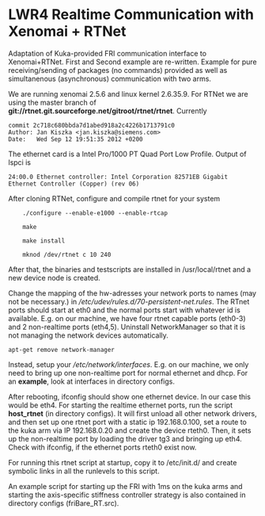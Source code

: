 LWR4 Realtime Communication with Xenomai + RTNet
==============

Adaptation of Kuka-provided FRI communication interface to Xenomai+RTNet. 
First and Second example are re-written. Example for pure receiving/sending of packages (no commands) provided as well as simultanenous (asynchronous) communication with two arms. 

We are running xenomai 2.5.6 and linux kernel 2.6.35.9. For RTNet we are using the master branch of **git://rtnet.git.sourceforge.net/gitroot/rtnet/rtnet**.
Currently 

```
commit 2c718c680bbda7d1abed918a2c4226b1713791c0
Author: Jan Kiszka <jan.kiszka@siemens.com>
Date:   Wed Sep 12 19:51:35 2012 +0200
```

The ethernet card is a Intel Pro/1000 PT Quad Port Low Profile. Output of lspci is 

```
24:00.0 Ethernet controller: Intel Corporation 82571EB Gigabit Ethernet Controller (Copper) (rev 06)
```

After cloning RTNet, configure and compile rtnet for your system

```
    ./configure --enable-e1000 --enable-rtcap 

    make 

    make install 

    mknod /dev/rtnet c 10 240 
```

After that, the binaries and testscripts are installed in /usr/local/rtnet and a new device node is created.

Change the mapping of the hw-adresses your network ports to names (may not be necessary.) in */etc/udev/rules.d/70-persistent-net.rules*. 
The RTnet ports should start at eth0 and the normal ports start with whatever id is available. E.g. on our machine, we have four rtnet capable ports (eth0-3) and 2 non-realtime ports (eth4,5). 
Uninstall NetworkManager so that it is not managing the network devices automatically.
```
apt-get remove network-manager 
```
Instead, setup your */etc/network/interfaces*. E.g. on our machine, we only need to bring up one non-realtime port for normal ethernet and dhcp. For an **example**, look at interfaces in directory configs.

After rebooting, ifconfig should show one ethernet device. In our case this would be eth4. For starting the realtime ethernet ports, run the script **host_rtnet** (in directory configs). It will first unload all other network drivers, and then set up one rtnet port with a static ip 192.168.0.100, set a route to the kuka arm via IP 192.168.0.20 and create the device rteth0. Then, it sets up the non-realtime port by loading the driver tg3 and bringing up eth4. Check with ifconfig, if the ethernet ports rteth0 exist now.

For running this rtnet script at startup, copy it to /etc/init.d/ and create symbolic links in all the runlevels to this script.

An example script for starting up the FRI with 1ms on the kuka arms and starting the axis-specific stiffness controller strategy is also contained in directory configs (friBare_RT.src).
